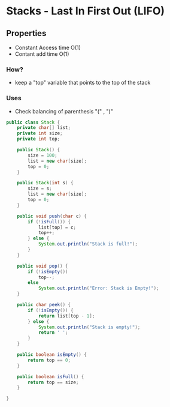# Stacks - Last In First Out (LIFO)

## Properties

- Constant Access time O(1)
- Contant add time O(1)

### How?

- keep a "top" variable that points to the top of the stack

### Uses

- Check balancing of parenthesis "(" , ")"

```java
public class Stack {
    private char[] list;
    private int size;
    private int top;

    public Stack() {
        size = 100;
        list = new char[size];
        top = 0;
    }

    public Stack(int s) {
        size = s;
        list = new char[size];
        top = 0;
    }

    public void push(char c) {
        if (!isFull()) {
            list[top] = c;
            top++;
        } else {
            System.out.println("Stack is full!");
        }
    }

    public void pop() {
        if (!isEmpty())
            top--;
        else
            System.out.println("Error: Stack is Empty!");
    }

    public char peek() {
        if (!isEmpty()) {
            return list[top - 1];
        } else {
            System.out.println("Stack is empty!");
            return ' ';
        }
    }

    public boolean isEmpty() {
        return top == 0;
    }

    public boolean isFull() {
        return top == size;
    }

}
```
